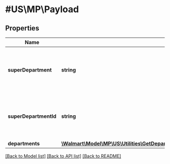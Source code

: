 # #US\MP\Payload

## Properties

Name | Type | Description | Notes
------------ | ------------- | ------------- | -------------
**superDepartment** | **string** | The super-department name for which the department have to be fetched | [optional]
**superDepartmentId** | **string** | The super-department id for which the department have to be fetched | [optional]
**departments** | [**\Walmart\Model\MP\US\Utilities\GetDepartmentList200ResponsePayloadInnerDepartmentsInner[]**](GetDepartmentList200ResponsePayloadInnerDepartmentsInner.md) |  | [optional]


[[Back to Model list]](../) [[Back to API list]](../../Api/US/MP) [[Back to README]](../../README.md)
